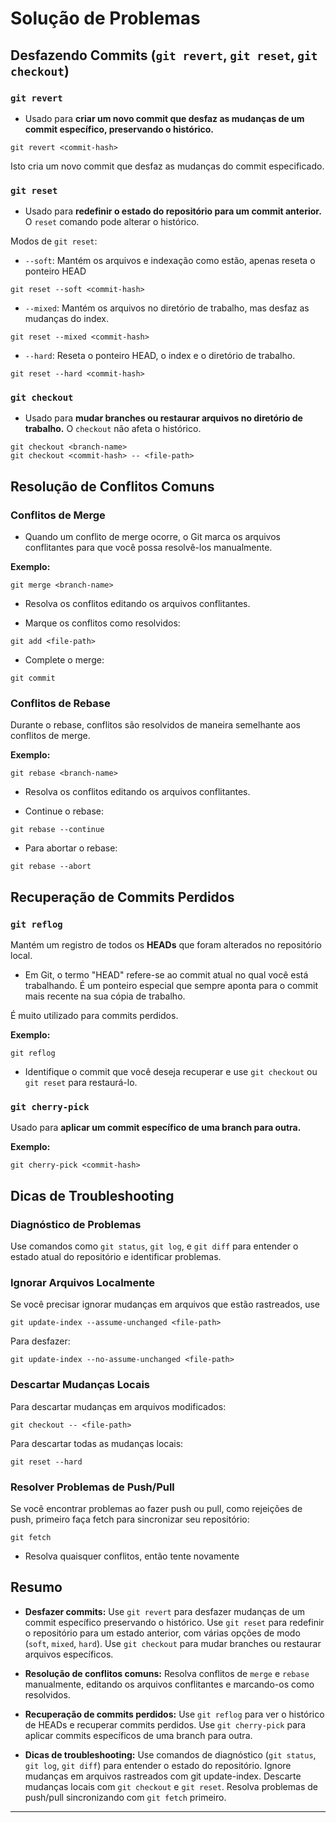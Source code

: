 # Solução de Problemas
## Desfazendo Commits (`git revert`, `git reset`, `git checkout`)
### **`git revert`**
- Usado para **criar um novo commit que desfaz as mudanças de um commit específico, preservando o histórico.**
```shell
git revert <commit-hash>
```

Isto cria um novo commit que desfaz as mudanças do commit especificado.

### **`git reset`**
- Usado para **redefinir o estado do repositório para um commit anterior.** O `reset` comando pode alterar o histórico.

Modos de `git reset`:
- `--soft`: Mantém os arquivos e indexação como estão, apenas reseta o ponteiro HEAD
```shell
git reset --soft <commit-hash>
```

- `--mixed`: Mantém os arquivos no diretório de trabalho, mas desfaz as mudanças do index.
```shell
git reset --mixed <commit-hash>
```

- `--hard`: Reseta o ponteiro HEAD, o index e o diretório de trabalho.
```shell
git reset --hard <commit-hash>
```

### **`git checkout`**
- Usado para **mudar branches ou restaurar arquivos no diretório de trabalho.** O `checkout` não afeta o histórico.
```shell
git checkout <branch-name>
git checkout <commit-hash> -- <file-path>
```

## Resolução de Conflitos Comuns
### **Conflitos de Merge**
- Quando um conflito de merge ocorre, o Git marca os arquivos conflitantes para que você possa resolvê-los manualmente.

**Exemplo:**
```shell
git merge <branch-name>
```
- Resolva os conflitos editando os arquivos conflitantes.

- Marque os conflitos como resolvidos:
```shell
git add <file-path>
```

- Complete o merge:
```shell
git commit
```

### **Conflitos de Rebase**
Durante o rebase, conflitos são resolvidos de maneira semelhante aos conflitos de merge.

**Exemplo:**
```shell
git rebase <branch-name>
```

- Resolva os conflitos editando os arquivos conflitantes.

- Continue o rebase:
```shell
git rebase --continue
```

- Para abortar o rebase:
```shell
git rebase --abort
```

## Recuperação de Commits Perdidos
### **`git reflog`**
Mantém um registro de todos os **HEADs** que foram alterados no repositório local.
- Em Git, o termo "HEAD" refere-se ao commit atual no qual você está trabalhando. É um ponteiro especial que sempre aponta para o commit mais recente na sua cópia de trabalho. 

É muito utilizado para commits perdidos.

**Exemplo:**
```shell
git reflog
```

- Identifique o commit que você deseja recuperar e use `git checkout` ou `git reset` para restaurá-lo.

### `git cherry-pick`
Usado para **aplicar um commit específico de uma branch para outra.**

**Exemplo:**
```shell
git cherry-pick <commit-hash>
```

## Dicas de Troubleshooting
### **Diagnóstico de Problemas**
Use comandos como `git status`, `git log`, e `git diff` para entender o estado atual do repositório e identificar problemas.

### **Ignorar Arquivos Localmente**
Se você precisar ignorar mudanças em arquivos que estão rastreados, use
```shell
git update-index --assume-unchanged <file-path>
```

Para desfazer:
```shell
git update-index --no-assume-unchanged <file-path>
```

### **Descartar Mudanças Locais**
Para descartar mudanças em arquivos modificados:
```shell
git checkout -- <file-path>
```

Para descartar todas as mudanças locais:
```shell
git reset --hard
```

### **Resolver Problemas de Push/Pull**
Se você encontrar problemas ao fazer push ou pull, como rejeições de push, primeiro faça fetch para sincronizar seu repositório:
```shell
git fetch
```
- Resolva quaisquer conflitos, então tente novamente

## Resumo
- **Desfazer commits:** Use `git revert` para desfazer mudanças de um commit específico preservando o histórico. Use `git reset` para redefinir o repositório para um estado anterior, com várias opções de modo (`soft`, `mixed`, `hard`). Use `git checkout` para mudar branches ou restaurar arquivos específicos.

- **Resolução de conflitos comuns:** Resolva conflitos de `merge` e `rebase` manualmente, editando os arquivos conflitantes e marcando-os como resolvidos.

- **Recuperação de commits perdidos:** Use `git reflog` para ver o histórico de HEADs e recuperar commits perdidos. Use `git cherry-pick` para aplicar commits específicos de uma branch para outra.

- **Dicas de troubleshooting:** Use comandos de diagnóstico (`git status`, `git log`, `git diff`) para entender o estado do repositório. Ignore mudanças em arquivos rastreados com git update-index. Descarte mudanças locais com `git checkout` e `git reset`. Resolva problemas de push/pull sincronizando com `git fetch` primeiro.
---